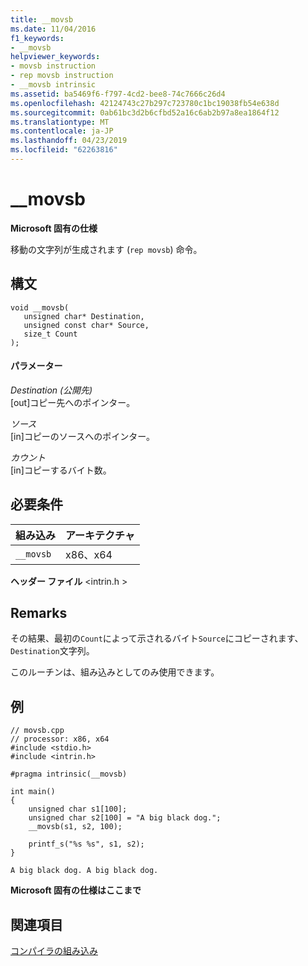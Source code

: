```yaml
---
title: __movsb
ms.date: 11/04/2016
f1_keywords:
- __movsb
helpviewer_keywords:
- movsb instruction
- rep movsb instruction
- __movsb intrinsic
ms.assetid: ba5469f6-f797-4cd2-bee8-74c7666c26d4
ms.openlocfilehash: 42124743c27b297c723780c1bc19038fb54e638d
ms.sourcegitcommit: 0ab61bc3d2b6cfbd52a16c6ab2b97a8ea1864f12
ms.translationtype: MT
ms.contentlocale: ja-JP
ms.lasthandoff: 04/23/2019
ms.locfileid: "62263816"
---
```

# <a name="movsb"></a>__movsb

**Microsoft 固有の仕様**

移動の文字列が生成されます (`rep movsb`) 命令。

## <a name="syntax"></a>構文

```
void __movsb(
   unsigned char* Destination,
   unsigned const char* Source,
   size_t Count
);
```

#### <a name="parameters"></a>パラメーター

*Destination (公開先)*<br/>
[out]コピー先へのポインター。

*ソース*<br/>
[in]コピーのソースへのポインター。

*カウント*<br/>
[in]コピーするバイト数。

## <a name="requirements"></a>必要条件

|組み込み|アーキテクチャ|
|---------------|------------------|
|`__movsb`|x86、x64|

**ヘッダー ファイル** \<intrin.h >

## <a name="remarks"></a>Remarks

その結果、最初の`Count`によって示されるバイト`Source`にコピーされます、`Destination`文字列。

このルーチンは、組み込みとしてのみ使用できます。

## <a name="example"></a>例

```
// movsb.cpp
// processor: x86, x64
#include <stdio.h>
#include <intrin.h>

#pragma intrinsic(__movsb)

int main()
{
    unsigned char s1[100];
    unsigned char s2[100] = "A big black dog.";
    __movsb(s1, s2, 100);

    printf_s("%s %s", s1, s2);
}
```

```Output
A big black dog. A big black dog.
```

**Microsoft 固有の仕様はここまで**

## <a name="see-also"></a>関連項目

[コンパイラの組み込み](../intrinsics/compiler-intrinsics.md)